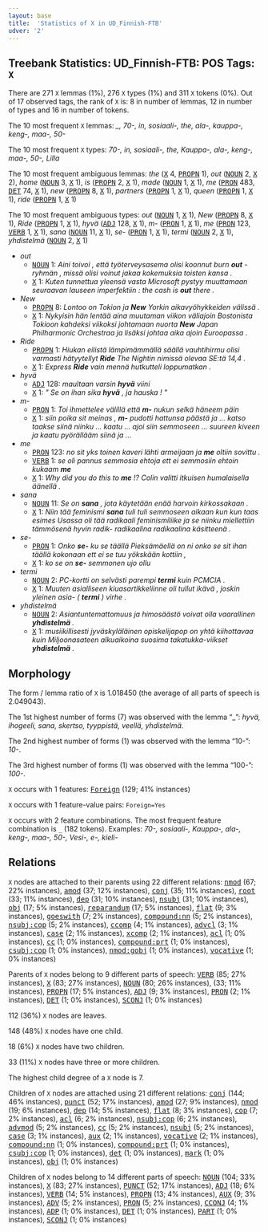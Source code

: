 ```yaml
---
layout: base
title:  'Statistics of X in UD_Finnish-FTB'
udver: '2'
---
```


## Treebank Statistics: UD_Finnish-FTB: POS Tags: `X`

There are 271 `X` lemmas (1%), 276 `X` types (1%) and 311 `X` tokens (0%).
Out of 17 observed tags, the rank of `X` is: 8 in number of lemmas, 12 in number of types and 16 in number of tokens.

The 10 most frequent `X` lemmas: <em>_, 70-, in, sosiaali-, the, ala-, kauppa-, keng-, maa-, 50-</em>

The 10 most frequent `X` types:  <em>70-, in, sosiaali-, the, Kauppa-, ala-, keng-, maa-, 50-, Lilla</em>

The 10 most frequent ambiguous lemmas: <em>the</em> (<tt><a href="fi_ftb-pos-X.html">X</a></tt> 4, <tt><a href="fi_ftb-pos-PROPN.html">PROPN</a></tt> 1), <em>out</em> (<tt><a href="fi_ftb-pos-NOUN.html">NOUN</a></tt> 2, <tt><a href="fi_ftb-pos-X.html">X</a></tt> 2), <em>home</em> (<tt><a href="fi_ftb-pos-NOUN.html">NOUN</a></tt> 3, <tt><a href="fi_ftb-pos-X.html">X</a></tt> 1), <em>is</em> (<tt><a href="fi_ftb-pos-PROPN.html">PROPN</a></tt> 2, <tt><a href="fi_ftb-pos-X.html">X</a></tt> 1), <em>made</em> (<tt><a href="fi_ftb-pos-NOUN.html">NOUN</a></tt> 1, <tt><a href="fi_ftb-pos-X.html">X</a></tt> 1), <em>me</em> (<tt><a href="fi_ftb-pos-PRON.html">PRON</a></tt> 483, <tt><a href="fi_ftb-pos-DET.html">DET</a></tt> 74, <tt><a href="fi_ftb-pos-X.html">X</a></tt> 1), <em>new</em> (<tt><a href="fi_ftb-pos-PROPN.html">PROPN</a></tt> 8, <tt><a href="fi_ftb-pos-X.html">X</a></tt> 1), <em>partners</em> (<tt><a href="fi_ftb-pos-PROPN.html">PROPN</a></tt> 1, <tt><a href="fi_ftb-pos-X.html">X</a></tt> 1), <em>queen</em> (<tt><a href="fi_ftb-pos-PROPN.html">PROPN</a></tt> 1, <tt><a href="fi_ftb-pos-X.html">X</a></tt> 1), <em>ride</em> (<tt><a href="fi_ftb-pos-PROPN.html">PROPN</a></tt> 1, <tt><a href="fi_ftb-pos-X.html">X</a></tt> 1)

The 10 most frequent ambiguous types:  <em>out</em> (<tt><a href="fi_ftb-pos-NOUN.html">NOUN</a></tt> 1, <tt><a href="fi_ftb-pos-X.html">X</a></tt> 1), <em>New</em> (<tt><a href="fi_ftb-pos-PROPN.html">PROPN</a></tt> 8, <tt><a href="fi_ftb-pos-X.html">X</a></tt> 1), <em>Ride</em> (<tt><a href="fi_ftb-pos-PROPN.html">PROPN</a></tt> 1, <tt><a href="fi_ftb-pos-X.html">X</a></tt> 1), <em>hyvä</em> (<tt><a href="fi_ftb-pos-ADJ.html">ADJ</a></tt> 128, <tt><a href="fi_ftb-pos-X.html">X</a></tt> 1), <em>m-</em> (<tt><a href="fi_ftb-pos-PRON.html">PRON</a></tt> 1, <tt><a href="fi_ftb-pos-X.html">X</a></tt> 1), <em>me</em> (<tt><a href="fi_ftb-pos-PRON.html">PRON</a></tt> 123, <tt><a href="fi_ftb-pos-VERB.html">VERB</a></tt> 1, <tt><a href="fi_ftb-pos-X.html">X</a></tt> 1), <em>sana</em> (<tt><a href="fi_ftb-pos-NOUN.html">NOUN</a></tt> 11, <tt><a href="fi_ftb-pos-X.html">X</a></tt> 1), <em>se-</em> (<tt><a href="fi_ftb-pos-PRON.html">PRON</a></tt> 1, <tt><a href="fi_ftb-pos-X.html">X</a></tt> 1), <em>termi</em> (<tt><a href="fi_ftb-pos-NOUN.html">NOUN</a></tt> 2, <tt><a href="fi_ftb-pos-X.html">X</a></tt> 1), <em>yhdistelmä</em> (<tt><a href="fi_ftb-pos-NOUN.html">NOUN</a></tt> 2, <tt><a href="fi_ftb-pos-X.html">X</a></tt> 1)


* <em>out</em>
  * <tt><a href="fi_ftb-pos-NOUN.html">NOUN</a></tt> 1: <em>Aini toivoi , että työterveysasema olisi koonnut burn <b>out</b> -ryhmän , missä olisi voinut jakaa kokemuksia toisten kansa .</em>
  * <tt><a href="fi_ftb-pos-X.html">X</a></tt> 1: <em>Kuten tunnettua yleensä vasta Microsoft pystyy muuttamaan seuraavan lauseen imperfektiin : the cash is <b>out</b> there .</em>
* <em>New</em>
  * <tt><a href="fi_ftb-pos-PROPN.html">PROPN</a></tt> 8: <em>Lontoo on Tokion ja <b>New</b> Yorkin aikavyöhykkeiden välissä .</em>
  * <tt><a href="fi_ftb-pos-X.html">X</a></tt> 1: <em>Nykyisin hän lentää aina muutaman viikon väliajoin Bostonista Tokioon kahdeksi viikoksi johtamaan nuorta <b>New</b> Japan Philharmonic Orchestraa ja lisäksi johtaa aika ajoin Euroopassa .</em>
* <em>Ride</em>
  * <tt><a href="fi_ftb-pos-PROPN.html">PROPN</a></tt> 1: <em>Hiukan eilistä lämpimämmällä säällä vauhtihirmu olisi varmasti hätyytellyt <b>Ride</b> The Nightin nimissä olevaa SE:tä 14,4 .</em>
  * <tt><a href="fi_ftb-pos-X.html">X</a></tt> 1: <em>Express <b>Ride</b> vain mennä hutkutteli loppumatkan .</em>
* <em>hyvä</em>
  * <tt><a href="fi_ftb-pos-ADJ.html">ADJ</a></tt> 128: <em>maultaan varsin <b>hyvä</b> viini</em>
  * <tt><a href="fi_ftb-pos-X.html">X</a></tt> 1: <em>" Se on ihan sika <b>hyvä</b> , ja hauska ! "</em>
* <em>m-</em>
  * <tt><a href="fi_ftb-pos-PRON.html">PRON</a></tt> 1: <em>Toi ihmettelee välillä että <b>m-</b> nukun selkä häneem päin</em>
  * <tt><a href="fi_ftb-pos-X.html">X</a></tt> 1: <em>siin poika sit meinas , <b>m-</b> pudotti hattunsa päästä ja ... katso taakse siinä niinku ... kaatu ... ajoi siin semmoseen ... suureen kiveen ja kaatu pyörällääm siinä ja ...</em>
* <em>me</em>
  * <tt><a href="fi_ftb-pos-PRON.html">PRON</a></tt> 123: <em>no sit yks toinen kaveri lähti armeijaan ja <b>me</b> oltiin sovittu .</em>
  * <tt><a href="fi_ftb-pos-VERB.html">VERB</a></tt> 1: <em>se oli pannus semmosia ehtoja ett ei semmosiin ehtoin kukaam <b>me</b></em>
  * <tt><a href="fi_ftb-pos-X.html">X</a></tt> 1: <em>Why did you do this to <b>me</b> !? Colin valitti itkuisen humalaisella äänellä .</em>
* <em>sana</em>
  * <tt><a href="fi_ftb-pos-NOUN.html">NOUN</a></tt> 11: <em>Se on <b>sana</b> , jota käytetään enää harvoin kirkossakaan .</em>
  * <tt><a href="fi_ftb-pos-X.html">X</a></tt> 1: <em>Niin tää feminismi <b>sana</b> tuli tuli semmoseen aikaan kun kun taas esimes Usassa oli tää radikaali feminismiliike ja se niinku miellettiin tämmösenä hyvin radik- radikaalina radikaalina käsitteenä .</em>
* <em>se-</em>
  * <tt><a href="fi_ftb-pos-PRON.html">PRON</a></tt> 1: <em>Onko <b>se-</b> ku se täällä Pieksämäellä on ni onko se sit ihan täällä kokonaan ett ei se tuu yökskään kottiin ,</em>
  * <tt><a href="fi_ftb-pos-X.html">X</a></tt> 1: <em>ko se on <b>se-</b> semmonen ujo ollu</em>
* <em>termi</em>
  * <tt><a href="fi_ftb-pos-NOUN.html">NOUN</a></tt> 2: <em>PC-kortti on selvästi parempi <b>termi</b> kuin PCMCIA .</em>
  * <tt><a href="fi_ftb-pos-X.html">X</a></tt> 1: <em>Muuten asialliseen kiuasartikkeliinne oli tullut ikävä , joskin yleinen asia- ( <b>termi</b> ) virhe .</em>
* <em>yhdistelmä</em>
  * <tt><a href="fi_ftb-pos-NOUN.html">NOUN</a></tt> 2: <em>Asiantuntemattomuus ja himosäästö voivat olla vaarallinen <b>yhdistelmä</b> .</em>
  * <tt><a href="fi_ftb-pos-X.html">X</a></tt> 1: <em>musiikillisesti jyväskyläläinen opiskelijapop on yhtä kiihottavaa kuin Miljoonasateen alkuaikoina suosima takatukka-viikset <b>yhdistelmä</b> .</em>

## Morphology

The form / lemma ratio of `X` is 1.018450 (the average of all parts of speech is 2.049043).

The 1st highest number of forms (7) was observed with the lemma “_”: <em>hyvä, ihogeeli, sana, skertso, tyyppistä, veellä, yhdistelmä</em>.

The 2nd highest number of forms (1) was observed with the lemma “10-”: <em>10-</em>.

The 3rd highest number of forms (1) was observed with the lemma “100-”: <em>100-</em>.

`X` occurs with 1 features: <tt><a href="fi_ftb-feat-Foreign.html">Foreign</a></tt> (129; 41% instances)

`X` occurs with 1 feature-value pairs: `Foreign=Yes`

`X` occurs with 2 feature combinations.
The most frequent feature combination is `_` (182 tokens).
Examples: <em>70-, sosiaali-, Kauppa-, ala-, keng-, maa-, 50-, Vesi-, e-, kieli-</em>


## Relations

`X` nodes are attached to their parents using 22 different relations: <tt><a href="fi_ftb-dep-nmod.html">nmod</a></tt> (67; 22% instances), <tt><a href="fi_ftb-dep-amod.html">amod</a></tt> (37; 12% instances), <tt><a href="fi_ftb-dep-conj.html">conj</a></tt> (35; 11% instances), <tt><a href="fi_ftb-dep-root.html">root</a></tt> (33; 11% instances), <tt><a href="fi_ftb-dep-dep.html">dep</a></tt> (31; 10% instances), <tt><a href="fi_ftb-dep-nsubj.html">nsubj</a></tt> (31; 10% instances), <tt><a href="fi_ftb-dep-obj.html">obj</a></tt> (17; 5% instances), <tt><a href="fi_ftb-dep-reparandum.html">reparandum</a></tt> (17; 5% instances), <tt><a href="fi_ftb-dep-flat.html">flat</a></tt> (9; 3% instances), <tt><a href="fi_ftb-dep-goeswith.html">goeswith</a></tt> (7; 2% instances), <tt><a href="fi_ftb-dep-compound-nn.html">compound:nn</a></tt> (5; 2% instances), <tt><a href="fi_ftb-dep-nsubj-cop.html">nsubj:cop</a></tt> (5; 2% instances), <tt><a href="fi_ftb-dep-ccomp.html">ccomp</a></tt> (4; 1% instances), <tt><a href="fi_ftb-dep-advcl.html">advcl</a></tt> (3; 1% instances), <tt><a href="fi_ftb-dep-case.html">case</a></tt> (2; 1% instances), <tt><a href="fi_ftb-dep-xcomp.html">xcomp</a></tt> (2; 1% instances), <tt><a href="fi_ftb-dep-acl.html">acl</a></tt> (1; 0% instances), <tt><a href="fi_ftb-dep-cc.html">cc</a></tt> (1; 0% instances), <tt><a href="fi_ftb-dep-compound-prt.html">compound:prt</a></tt> (1; 0% instances), <tt><a href="fi_ftb-dep-csubj-cop.html">csubj:cop</a></tt> (1; 0% instances), <tt><a href="fi_ftb-dep-nmod-gobj.html">nmod:gobj</a></tt> (1; 0% instances), <tt><a href="fi_ftb-dep-vocative.html">vocative</a></tt> (1; 0% instances)

Parents of `X` nodes belong to 9 different parts of speech: <tt><a href="fi_ftb-pos-VERB.html">VERB</a></tt> (85; 27% instances), <tt><a href="fi_ftb-pos-X.html">X</a></tt> (83; 27% instances), <tt><a href="fi_ftb-pos-NOUN.html">NOUN</a></tt> (80; 26% instances),  (33; 11% instances), <tt><a href="fi_ftb-pos-PROPN.html">PROPN</a></tt> (17; 5% instances), <tt><a href="fi_ftb-pos-ADJ.html">ADJ</a></tt> (9; 3% instances), <tt><a href="fi_ftb-pos-PRON.html">PRON</a></tt> (2; 1% instances), <tt><a href="fi_ftb-pos-DET.html">DET</a></tt> (1; 0% instances), <tt><a href="fi_ftb-pos-SCONJ.html">SCONJ</a></tt> (1; 0% instances)

112 (36%) `X` nodes are leaves.

148 (48%) `X` nodes have one child.

18 (6%) `X` nodes have two children.

33 (11%) `X` nodes have three or more children.

The highest child degree of a `X` node is 7.

Children of `X` nodes are attached using 21 different relations: <tt><a href="fi_ftb-dep-conj.html">conj</a></tt> (144; 46% instances), <tt><a href="fi_ftb-dep-punct.html">punct</a></tt> (52; 17% instances), <tt><a href="fi_ftb-dep-amod.html">amod</a></tt> (27; 9% instances), <tt><a href="fi_ftb-dep-nmod.html">nmod</a></tt> (19; 6% instances), <tt><a href="fi_ftb-dep-dep.html">dep</a></tt> (14; 5% instances), <tt><a href="fi_ftb-dep-flat.html">flat</a></tt> (8; 3% instances), <tt><a href="fi_ftb-dep-cop.html">cop</a></tt> (7; 2% instances), <tt><a href="fi_ftb-dep-acl.html">acl</a></tt> (6; 2% instances), <tt><a href="fi_ftb-dep-nsubj-cop.html">nsubj:cop</a></tt> (6; 2% instances), <tt><a href="fi_ftb-dep-advmod.html">advmod</a></tt> (5; 2% instances), <tt><a href="fi_ftb-dep-cc.html">cc</a></tt> (5; 2% instances), <tt><a href="fi_ftb-dep-nsubj.html">nsubj</a></tt> (5; 2% instances), <tt><a href="fi_ftb-dep-case.html">case</a></tt> (3; 1% instances), <tt><a href="fi_ftb-dep-aux.html">aux</a></tt> (2; 1% instances), <tt><a href="fi_ftb-dep-vocative.html">vocative</a></tt> (2; 1% instances), <tt><a href="fi_ftb-dep-compound-nn.html">compound:nn</a></tt> (1; 0% instances), <tt><a href="fi_ftb-dep-compound-prt.html">compound:prt</a></tt> (1; 0% instances), <tt><a href="fi_ftb-dep-csubj-cop.html">csubj:cop</a></tt> (1; 0% instances), <tt><a href="fi_ftb-dep-det.html">det</a></tt> (1; 0% instances), <tt><a href="fi_ftb-dep-mark.html">mark</a></tt> (1; 0% instances), <tt><a href="fi_ftb-dep-obj.html">obj</a></tt> (1; 0% instances)

Children of `X` nodes belong to 14 different parts of speech: <tt><a href="fi_ftb-pos-NOUN.html">NOUN</a></tt> (104; 33% instances), <tt><a href="fi_ftb-pos-X.html">X</a></tt> (83; 27% instances), <tt><a href="fi_ftb-pos-PUNCT.html">PUNCT</a></tt> (52; 17% instances), <tt><a href="fi_ftb-pos-ADJ.html">ADJ</a></tt> (18; 6% instances), <tt><a href="fi_ftb-pos-VERB.html">VERB</a></tt> (14; 5% instances), <tt><a href="fi_ftb-pos-PROPN.html">PROPN</a></tt> (13; 4% instances), <tt><a href="fi_ftb-pos-AUX.html">AUX</a></tt> (9; 3% instances), <tt><a href="fi_ftb-pos-ADV.html">ADV</a></tt> (5; 2% instances), <tt><a href="fi_ftb-pos-PRON.html">PRON</a></tt> (5; 2% instances), <tt><a href="fi_ftb-pos-CCONJ.html">CCONJ</a></tt> (4; 1% instances), <tt><a href="fi_ftb-pos-ADP.html">ADP</a></tt> (1; 0% instances), <tt><a href="fi_ftb-pos-DET.html">DET</a></tt> (1; 0% instances), <tt><a href="fi_ftb-pos-PART.html">PART</a></tt> (1; 0% instances), <tt><a href="fi_ftb-pos-SCONJ.html">SCONJ</a></tt> (1; 0% instances)


